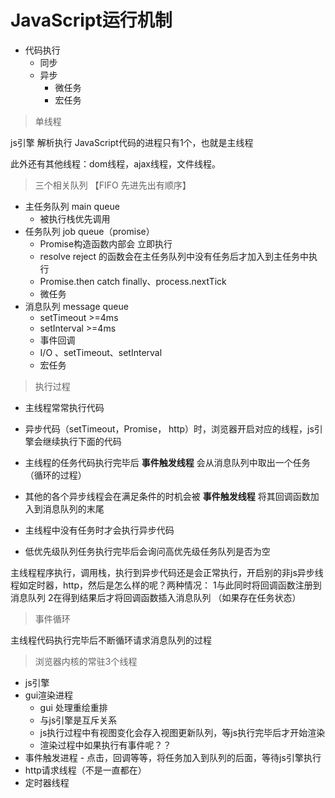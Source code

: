 # JavaScript运行机制

- 代码执行
    - 同步
    - 异步
        - 微任务
        - 宏任务

> 单线程

js引擎 解析执行 JavaScript代码的进程只有1个，也就是主线程

此外还有其他线程：dom线程，ajax线程，文件线程。

> 三个相关队列 【FIFO 先进先出有顺序】

- 主任务队列 main queue
    - 被执行栈优先调用
- 任务队列 job queue（promise）
    - Promise构造函数内部会 立即执行
    - resolve reject 的函数会在主任务队列中没有任务后才加入到主任务中执行
    - Promise.then catch finally、process.nextTick
    - 微任务 
- 消息队列 message queue
    - setTimeout >=4ms
    - setInterval >=4ms
    - 事件回调
    - I/O 、setTimeout、setInterval
    - 宏任务


> 执行过程

- 主线程常常执行代码
- 异步代码（setTimeout，Promise， http）时，浏览器开启对应的线程，js引擎会继续执行下面的代码
- 主线程的任务代码执行完毕后  **事件触发线程** 会从消息队列中取出一个任务（循环的过程）
- 其他的各个异步线程会在满足条件的时机会被 **事件触发线程** 将其回调函数加入到消息队列的末尾


- 主线程中没有任务时才会执行异步代码
- 低优先级队列任务执行完毕后会询问高优先级任务队列是否为空


主线程程序执行，调用栈，执行到异步代码还是会正常执行，开启别的非js异步线程如定时器，http，然后是怎么样的呢？两种情况： 1与此同时将回调函数注册到消息队列 2在得到结果后才将回调函数插入消息队列 （如果存在任务状态）

> 事件循环 

主线程代码执行完毕后不断循环请求消息队列的过程

> 浏览器内核的常驻3个线程

- js引擎
- gui渲染进程 
    - gui 处理重绘重排
    - 与js引擎是互斥关系
    - js执行过程中有视图变化会存入视图更新队列，等js执行完毕后才开始渲染
    - 渲染过程中如果执行有事件呢？？
- 事件触发进程 - 点击，回调等等，将任务加入到队列的后面，等待js引擎执行
- http请求线程（不是一直都在）
- 定时器线程
